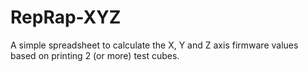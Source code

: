RepRap-XYZ
==========

A simple spreadsheet to calculate the X, Y and Z axis firmware values based on printing 2 (or more) test cubes.